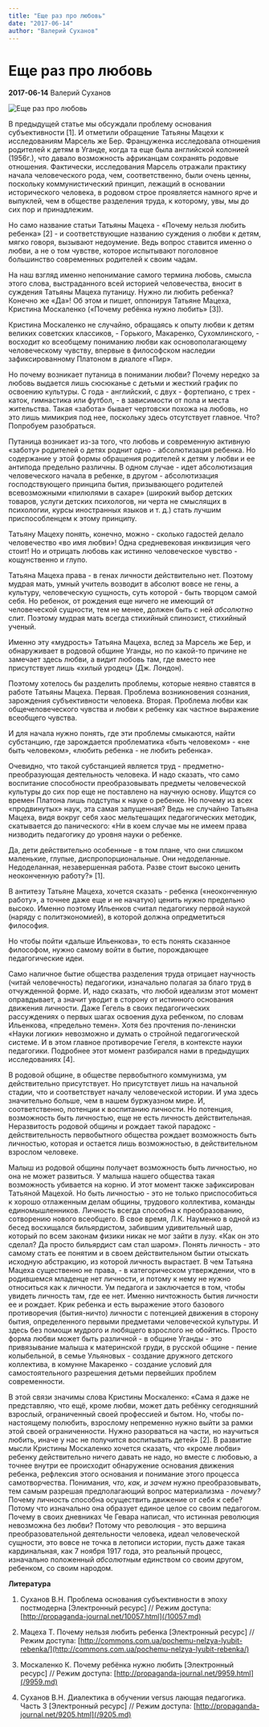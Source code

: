 ```yaml
---
title: "Еще раз про любовь"
date: "2017-06-14"
author: "Валерий Суханов"
---
```


# Еще раз про любовь

**2017-06-14** Валерий Суханов

![Еще раз про любовь](http://img1.liveinternet.ru/images/attach/c/3/76/466/76466289_large_1cheafr3.jpg)

В предыдущей статье мы обсуждали проблему основания субъективности [1]. И отметили обращение Татьяны Мацехи к исследованиям Марсель же Бер. Француженка исследовала отношения родителей к детям в Уганде, когда та еще была английской колонией (1956г.), что давало возможность африканцам сохранять родовые отношения. Фактически, исследования Марсель отражали практику начала человеческого рода, чем, соответственно, были очень ценны, поскольку коммунистический принцип, лежащий в основании исторического человека, в родовом строе проявляется намного ярче и выпуклей, чем в обществе разделения труда, к которому, увы, мы до сих пор и принадлежим.

Но само название статьи Татьяны Мацеха - «Почему нельзя любить ребенка» [2] - и соответствующие названию суждения о любви к детям, мягко говоря, вызывают недоумение. Ведь вопрос ставится именно о любви, а не о том чувстве, которое испытывают поголовное большинство современных родителей к своим чадам.

На наш взгляд именно непонимание самого термина любовь, смысла этого слова, выстраданного всей историей человечества, вносит в суждения Татьяны Мацеха путаницу. Нужно ли любить ребенка? Конечно же «Да»! Об этом и пишет, оппонируя Татьяне Мацеха, Кристина Москаленко («Почему ребёнка нужно любить» [3]).

Кристина Москаленко не случайно, обращаясь к опыту любви к детям великих советских классиков, - Горького, Макаренко, Сухомлинского, - восходит ко всеобщему пониманию любви как основополагающему человеческому чувству, впервые в философском наследии зафиксированному Платоном в диалоге «Пир».

Но почему возникает путаница в понимании любви? Почему нередко за любовь выдается лишь сюсюканье с детьми и жесткий график по освоению культуры. С года - английский, с двух - фортепиано, с трех - каток, гимнастика или футбол, - в зависимости от пола и места жительства. Такая «забота» бывает чертовски похожа на любовь, но это лишь мимикрия под нее, поскольку здесь отсутствует главное. Что? Попробуем разобраться.

Путаница возникает из-за того, что любовь и современную активную «заботу» родителей о детях роднит одно - абсолютизация ребенка. Но содержание у этой формы обращения родителей к детям у любви и ее антипода предельно различны. В одном случае - идет абсолютизация человеческого начала в ребенке, в другом - абсолютизация господствующего принципа бытия, призывающего родителей всевозможными «пилюлями в сахаре» (широкий выбор детских товаров, услуги детских психологов, ни черта не смыслящих в психологии, курсы иностранных языков и т. д.) стать лучшим приспособленцем к этому принципу.

Татьяну Мацеху понять, конечно, можно - сколько гадостей делало человечество «во имя любви»! Одна средневековая инквизиция чего стоит! Но и отрицать любовь как истинно человеческое чувство - кощунственно и глупо.

Татьяна Мацеха права - в генах личности действительно нет. Поэтому мудрая мать, умный учитель возводит в абсолют вовсе не гены, а культуру, человеческую сущность, суть которой - быть творцом самой себя. Но ребенок, от рождения еще ничего не имеющий от человеческой сущности, тем не менее, должен быть с ней *абсолютно* слит. Поэтому мудрая мать всегда стихийный спинозист, стихийный ученый.

Именно эту «мудрость» Татьяна Мацеха, вслед за Марсель же Бер, и обнаруживает в родовой общине Уганды, но по какой-то причине не замечает здесь любви, а видит любовь там, где вместо нее присутствует лишь «хилый уродец» (Дж. Лондон).

Поэтому хотелось бы разделить проблемы, которые неявно ставятся в работе Татьяны Мацеха. Первая. Проблема возникновения сознания, зарождения субъективности человека. Вторая. Проблема любви как общечеловеческого чувства и любви к ребенку как частное выражение всеобщего чувства.

И для начала нужно понять, где эти проблемы смыкаются, найти субстанцию, где зарождается проблематика «быть человеком» - «не быть человеком», «любить ребенка - не любить ребенка».

Очевидно, что такой субстанцией является труд - предметно-преобразующая деятельность человека. И надо сказать, что само воспитание способности преобразовывать предметы человеческой культуры до сих пор еще не поставлено на научную основу. Ищутся со времен Платона лишь подступы к науке о ребенке. Но почему из всех «продвинутых» наук, эта самая запущенная? Ведь не случайно Татьяна Мацеха, видя вокруг себя хаос мельтешащих педагогических методик, скатывается до панического: «Ни в коем случае мы не имеем права низводить педагогику до уровня науки о ребенке.

Да, дети действительно особенные - в том плане, что они слишком маленькие, глупые, диспропорциональные. Они недоделанные. Недоделанная, незавершенная работа. Разве стоит высоко ценить неоконченную работу?» [1].

В антитезу Татьяне Мацеха, хочется сказать - ребенка («неоконченную работу», а точнее даже еще и не начатую) ценить нужно предельно высоко. Именно поэтому Ильенков считал педагогику первой наукой (наряду с политэкономией), в которой должна опредметиться философия.

Но чтобы пойти «дальше Ильенкова», то есть понять сказанное философом, нужно самому войти в бытие, порождающее педагогические идеи.

Само наличное бытие общества разделения труда отрицает научность (читай человечность) педагогики, изначально полагая за благо труд в отчужденной форме. И, надо сказать, что любой идеализм этот момент оправдывает, а значит уводит в сторону от истинного основания движения личности. Даже Гегель в своих педагогических рассуждениях о первых шагах освоения духа ребенком, по словам Ильенкова, «предельно темен». Хотя без прочтения по-ленински «Науки логики» невозможно и думать о стройной педагогической системе. И в этом главное противоречие Гегеля, в контексте науки педагогики. Подробнее этот момент разбирался нами в предыдущих исследованиях [4].

В родовой общине, в обществе первобытного коммунизма, ум действительно присутствует. Но присутствует лишь на начальной стадии, что и соответствует началу человеческой истории. И ума здесь значительно больше, чем в нашем буржуазном мире. И, соответственно, потенции к воспитанию личности. Но потенция, возможность быть личностью, еще не есть личность действительная. Неразвитость родовой общины и рождает такой парадокс - действительность первобытного общества рождает возможность быть личностью, которая и остается лишь возможностью, в действительном взрослом человеке.

Малыш из родовой общины получает возможность быть личностью, но она не может развиться. У малыша нашего общества такая возможность убивается на корню. И этот момент также зафиксирован Татьяной Мацехой. Но быть личностью - это не только приспособиться к хорошо отлаженным делам общины, трудового коллектива, команды единомышленников. Личность всегда способна к преобразованию, сотворению нового всеобщего. В свое время, Л.К. Науменко в одной из бесед восхищался бильярдистом, забившим удивительный шар, который по всем законам физики никак не мог зайти в лузу. «Как он это сделал? Да просто бильярдист сам стал шаром». Понять личность - это самому стать ее понятим и в своем действительном бытии отыскать исходную абстракцию, из которой личность вырастает. В чем Татьяна Мацеха существенно не права, - в категорическом утверждении, что в родившемся младенце нет личности, и потому к нему не нужно относиться как к личности. Ум педагога и заключается в том, чтобы увидеть личность там, где ее нет. Именно ничтожность бытия личности ее и рождает. Крик ребенка и есть выражение этого базового противоречия (бытия-ничто) личности с потенцией движения в сторону бытия, определенного первыми предметами человеческой культуры. И здесь без помощи мудрого и любящего взрослого не обойтись. Просто форма любви может быть различной - в общине Уганды - это привязывание малыша к материнской груди, в русской общине - пение колыбельной, в семье Ульяновых - создание дружного детского коллектива, в комунне Макаренко - создание условий для самостоятельного разрешения детьми первейших проблем современности.

В этой связи значимы слова Кристины Москаленко: «Сама я даже не представляю, что ещё, кроме любви, может дать ребёнку сегодняшний взрослый, ограниченный своей профессией и бытом. Но, чтобы по-настоящему полюбить, взрослому непременно нужно выйти за рамки этой своей ограниченности. Нужно разорваться на части, но научиться любить, иначе у нас не получится воспитывать детей» [2]. В развитие мысли Кристины Москаленко хочется сказать, что «кроме любви» ребенку действительно ничего давать не надо, но вместе с любовью, а точнее внутри ее происходит обнаружение основания движения ребенка, рефлексия этого основания и понимание этого процесса самотворчества. Понимания, *что, как, и зачем* нужно преобразовывать, тем самым разрешая предполагающий вопрос материализма - *почему?* Почему личность способна осуществить движение от себя к себе? Потому что изначально она образует единое целое со своим педагогом. Почему в своих дневниках Че Гевара написал, что истинная революция невозможна без любви? Потому что революция - это вершина преобразовательной деятельности человека, идеал человеческой сущности, это вовсе не точка в летописи истории, пусть даже такая кардинальная, как 7 ноября 1917 года, это реальный процесс, изначально положенный *абсолютным* единством со своим другом, ребенком, со своим народом.

**Литература**

1. Cуханов В.Н. Проблема основания субъективности в эпоху постмодерна [Электронный ресурс] // Режим доступа: [http://propaganda-journal.net/10057.html](/10057.md)

2. Мацеха Т. Почему нельзя любить ребенка [Электронный ресурс] // Режим доступа: [http://commons.com.ua/pochemu-nelzya-lyubit-rebenka/](http://commons.com.ua/pochemu-nelzya-lyubit-rebenka/)

3. Москаленко К. Почему ребёнка нужно любить [Электронный ресурс] // Режим доступа: [http://propaganda-journal.net/9959.html](/9959.md)

4. Cуханов В.Н. Диалектика в обучении versus лающая педагогика. Часть 3 [Электронный ресурс] // Режим доступа: [http://propaganda-journal.net/9205.html](/9205.md)